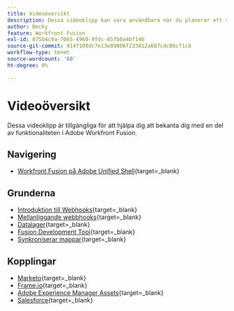 ```yaml
---
title: Videoöversikt
description: Dessa videoklipp kan vara användbara när du planerar ett scenario
author: Becky
feature: Workfront Fusion
exl-id: 875b4c9a-7065-4960-9fdc-85fb0a4bf146
source-git-commit: 914f108dc7e13e89806f233812a687cdc06cf1c8
workflow-type: tm+mt
source-wordcount: '60'
ht-degree: 0%

---
```


# Videoöversikt

Dessa videoklipp är tillgängliga för att hjälpa dig att bekanta dig med en del av funktionaliteten i Adobe Workfront Fusion.

## Navigering

* [Workfront Fusion på Adobe Unified Shell](https://video.tv.adobe.com/v/3412392/){target=_blank}

## Grunderna

* [Introduktion till Webhooks](https://video.tv.adobe.com/v/3427025/){target=_blank}
* [Mellanliggande webbhooks](https://video.tv.adobe.com/v/3427030/){target=_blank}
* [Datalager](https://video.tv.adobe.com/v/3427029/){target=_blank}
* [Fusion Development Tool](https://video.tv.adobe.com/v/3427031/){target=_blank}
* [Synkroniserar mappar](https://video.tv.adobe.com/v/3427033/){target=_blank}

## Kopplingar

* [Marketo](https://video.tv.adobe.com/v/3427026/){target=_blank}
* [Frame.io](https://video.tv.adobe.com/v/3427032/){target=_blank}
* [Adobe Experience Manager Assets](https://video.tv.adobe.com/v/3427034/){target=_blank}
* [Salesforce](https://video.tv.adobe.com/v/3427027/){target=_blank}
